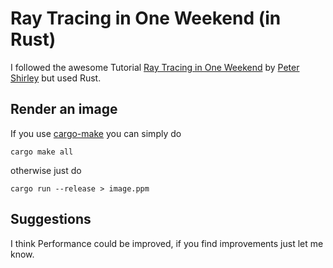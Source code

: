 # Ray Tracing in One Weekend (in Rust)

I followed the awesome Tutorial [Ray Tracing in One Weekend](https://raytracing.github.io/books/RayTracingInOneWeekend.html) by [Peter Shirley](https://github.com/petershirley) but used Rust.

## Render an image

If you use [cargo-make](https://github.com/sagiegurari/cargo-make) you can simply do

```
cargo make all
```

otherwise just do

```
cargo run --release > image.ppm
```

## Suggestions

I think Performance could be improved, if you find improvements just let me know.
